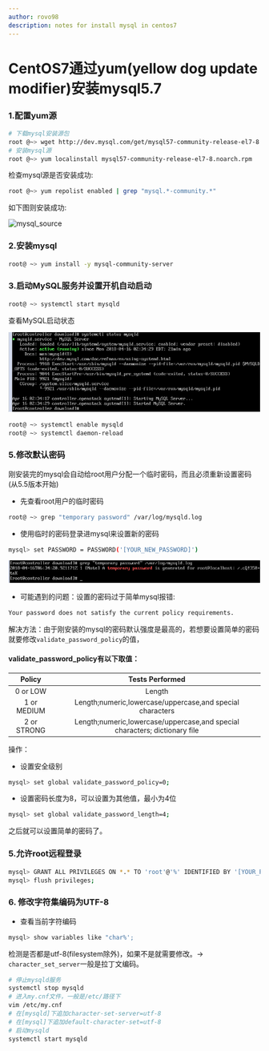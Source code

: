 ```yaml
---
author: rovo98
description: notes for install mysql in centos7
---
```


# CentOS7通过yum(yellow dog update modifier)安装mysql5.7

### 1.配置yum源

```bash
# 下载mysql安装源包
root @~> wget http://dev.mysql.com/get/mysql57-community-release-el7-8.noarch.rpm
# 安装mysql源
root @~> yum localinstall mysql57-community-release-el7-8.noarch.rpm
```

检查mysql源是否安装成功:

```bash
root @~> yum repolist enabled | grep "mysql.*-community.*"
```

如下图则安装成功:

![mysql_source](https://github.com/rovo98/linux-learning/blob/master/blogs/images/repo-resouce.png)

### 2.安装mysql

```bash
root@ ~> yum install -y mysql-community-server
```

### 3.启动MySQL服务并设置开机自动启动

```bash
root@ ~> systemctl start mysqld
```

查看MySQL启动状态

![mysql_status](https://github.com/rovo98/linux-learning/blob/master/blogs/images/mysql-status.png)

```bash
root@ ~> systemctl enable mysqld
root@ ~> systemctl daemon-reload
```

### 5.修改默认密码

刚安装完的mysql会自动给root用户分配一个临时密码，而且必须重新设置密码(从5.5版本开始)

- 先查看root用户的临时密码

```bash
root@ ~> grep "temporary password" /var/log/mysqld.log
```

- 使用临时的密码登录进mysql来设置新的密码

```bash
mysql> set PASSWORD = PASSWORD('[YOUR_NEW_PASSWORD]')
```

![temporay-password](https://github.com/rovo98/linux-learning/blob/master/blogs/images/temporary-password.png)

- 可能遇到的问题：设置的密码过于简单mysql报错:

```txt
Your password does not satisfy the current policy requirements.
```

解决方法：由于刚安装的mysql的密码默认强度是最高的，若想要设置简单的密码就要修改```validate_password_policy```的值，

#### validate_password_policy有以下取值：

|Policy|Tests Performed|
|:-----:|:-------------:|
|0 or LOW|Length|
|1 or MEDIUM|Length;numeric,lowercase/uppercase,and special characters|
|2 or STRONG|Length;numeric,lowercase/uppercase,and special characters; dictionary file|

操作：

- 设置安全级别

```bash
mysql> set global validate_password_policy=0;
```

- 设置密码长度为8，可以设置为其他值，最小为4位

```bash
mysql> set global validate_password_length=4;
```

之后就可以设置简单的密码了。

### 5.允许root远程登录

```bash
mysql> GRANT ALL PRIVILEGES ON *.* TO 'root'@'%' IDENTIFIED BY '[YOUR_PASSWORD]' WITH GRANT OPTION;
mysql> flush privileges;
```

### 6. 修改字符集编码为UTF-8

- 查看当前字符编码

```bash
mysql> show variables like "char%';
```

检测是否都是utf-8(filesystem除外)，如果不是就需要修改。-> ```character_set_server```一般是拉丁文编码。

```bash
# 停止mysqld服务
systemctl stop mysqld
# 进入my.cnf文件，一般是/etc/路径下
vim /etc/my.cnf
# 在[mysqld]下追加character-set-server=utf-8
# 在[mysql]下追加default-character-set=utf-8
# 启动mysqld
systemctl start mysqld
```
